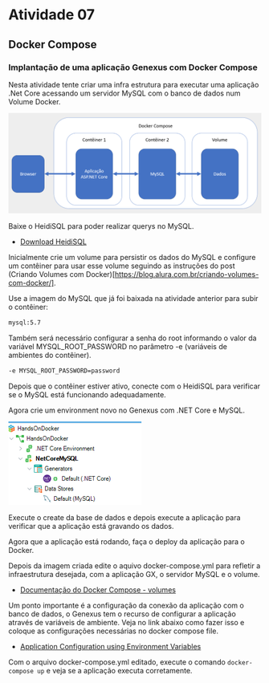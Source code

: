 # Atividade 07

## Docker Compose

### Implantação de uma aplicação Genexus com Docker Compose

Nesta atividade tente criar uma infra estrutura para executar uma aplicação .Net Core acessando um servidor MySQL com o banco de dados num Volume Docker.

![Infra Docker Compose](imagens/infra-dockercompose.png)


Baixe o HeidiSQL para poder realizar querys no MySQL.

- [Download HeidiSQL](https://www.heidisql.com/download.php)

Inicialmente crie um volume para persistir os dados do MySQL e configure um contêiner para usar esse volume seguindo as instruções do post (Criando Volumes com Docker)[https://blog.alura.com.br/criando-volumes-com-docker/].

Use a imagem do MySQL que já foi baixada na atividade anterior para subir o contêiner:

```bash
mysql:5.7
```
Também será necessário configurar a senha do root informando o valor da variável MYSQL_ROOT_PASSWORD no parâmetro -e (variáveis de ambientes do contêiner).

``` bash
-e MYSQL_ROOT_PASSWORD=password 
```

Depois que o contêiner estiver ativo, conecte com o HeidiSQL para verificar se o MySQL está funcionando adequadamente.

Agora crie um environment novo no Genexus com .NET Core e MySQL.

![Genexus env](imagens/genexus-env.png)

Execute o create da base de dados e depois execute a aplicação para verificar que a aplicação está gravando os dados.

Agora que a aplicação está rodando, faça o deploy da aplicação para o Docker.

Depois da imagem criada edite o aquivo docker-compose.yml para refletir a infraestrutura desejada, com a aplicação GX, o servidor MySQL e o volume.

- [Documentação do Docker Compose - volumes](https://docs.docker.com/compose/compose-file/#volumes)

Um ponto importante é a configuração da conexão da aplicação com o banco de dados, o Genexus tem o recurso de configurar a aplicação através de variáveis de ambiente. Veja no link abaixo como fazer isso e coloque as configurações necessárias no docker compose file.

- [Application Configuration using Environment Variables](https://wiki.genexus.com/commwiki/servlet/wiki?39459,Application+Configuration+using+Environment+Variables)

Com o arquivo docker-compose.yml editado, execute o comando `docker-compose up` e veja se a aplicação executa corretamente.